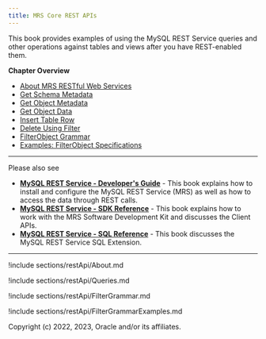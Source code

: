 ```yaml
---
title: MRS Core REST APIs
---
```


This book provides examples of using the MySQL REST Service queries and other operations against tables and views after you have REST-enabled them.

__Chapter Overview__

- [About MRS RESTful Web Services](#about-mrs-restful-web-services)
- [Get Schema Metadata](#get-schema-metadata)
- [Get Object Metadata](#get-object-metadata)
- [Get Object Data](#get-object-data)
- [Insert Table Row](#insert-table-row)
- [Delete Using Filter](#delete-using-filter)
- [FilterObject Grammar](#filterobject-grammar)
- [Examples: FilterObject Specifications](#examples-filterobject-specifications)

---

Please also see

- __[MySQL REST Service - Developer's Guide](index.html)__ - This book explains how to install and configure the MySQL REST Service (MRS) as well as how to access the data through REST calls.
- __[MySQL REST Service - SDK Reference](sdk.html)__ - This book explains how to work with the MRS Software Development Kit and discusses the Client APIs.
- __[MySQL REST Service - SQL Reference](sql.html)__ - This book discusses the MySQL REST Service SQL Extension.

---

!include sections/restApi/About.md

!include sections/restApi/Queries.md

!include sections/restApi/FilterGrammar.md

!include sections/restApi/FilterGrammarExamples.md

Copyright (c) 2022, 2023, Oracle and/or its affiliates.
